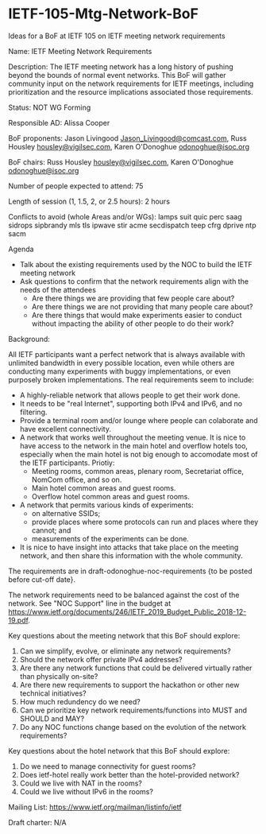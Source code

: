 # IETF-105-Mtg-Network-BoF
Ideas for a BoF at IETF 105 on IETF meeting network requirements

Name: IETF Meeting Network Requirements

Description: The IETF meeting network has a long history of pushing beyond the bounds of normal event networks. This BoF will gather community input on the network requirements for IETF meetings, including prioritization and  the resource implications associated those requirements. 

Status: NOT WG Forming 

Responsible AD: Alissa Cooper 

BoF proponents: Jason Livingood <Jason_Livingood@comcast.com>, Russ Housley <housley@vigilsec.com>, Karen O'Donoghue <odonoghue@isoc.org>

BoF chairs: Russ Housley <housley@vigilsec.com>, Karen O'Donoghue <odonoghue@isoc.org>

Number of people expected to attend: 75

Length of session (1, 1.5, 2, or 2.5 hours): 2 hours 

Conflicts to avoid (whole Areas and/or WGs): lamps suit quic perc saag sidrops sipbrandy mls tls ipwave stir acme secdispatch teep cfrg dprive ntp sacm

Agenda

- Talk about the existing requirements used by the NOC to build the IETF meeting network
- Ask questions to confirm that the network requirements align with the needs of the attendees
  - Are there things we are providing that few people care about?
  - Are there things we are not providing that many people care about?
  - Are there things that would make experiments easier to conduct without impacting the ability of other people to do their work?

Background:

All IETF participants want a perfect network that is always available with unlimited bandwidth in every possible location, even while others are conducting many experiments with buggy implementations, or even purposely broken implementations.  The real requirements seem to include:

- A highly-reliable network that allows people to get their work done.
- It needs to be "real Internet", supporting both IPv4 and IPv6, and no filtering.
- Provide a terminal room and/or lounge where people can colaborate and have excellent connectivity.
- A network that works well throughout the meeting venue. It is nice to have access to the network in the main hotel and overflow hotels too, especially when the main hotel is not big enough to accomodate most of the IETF participants.  Priotiy:
  - Meeting rooms, common areas, plenary room, Secretariat office, NomCom office, and so on.
  - Main hotel common areas and guest rooms.
  - Overflow hotel common areas and guest rooms.
- A network that permits various kinds of experiments:
  - on alternative SSIDs;
  - provide places where some protocols can run and places where they cannot; and
  - measurements of the experiments can be done.
- It is nice to have insight into attacks that take place on the meeting network, and then share this information with the whole community.

The requirements are in draft-odonoghue-noc-requirements {to be posted before cut-off date}.

The network requirements need to be balanced against the cost of the network.  See "NOC Support" line in the budget at https://www.ietf.org/documents/246/IETF_2019_Budget_Public_2018-12-19.pdf.

Key questions about the meeting network that this BoF should explore:

1. Can we simplify, evolve, or eliminate any network requirements? 
2. Should the network offer private IPv4 addresses?
3. Are there any network functions that could be delivered virtually rather than physically on-site?
4. Are there new requirements to support the hackathon or other new technical initiatives?
5. How much redundency do we need?
6. Can we prioritize key network requirements/functions into MUST and SHOULD and MAY?
7. Do any NOC functions change based on the evolution of the network requirements?

Key questions about the hotel network that this BoF should explore:

1. Do we need to manage connectivity for guest rooms?
2. Does ietf-hotel really work better than the hotel-provided network?
3. Could we live with NAT in the rooms?
4. Could we live without IPv6 in the rooms?

Mailing List: https://www.ietf.org/mailman/listinfo/ietf

Draft charter: N/A
